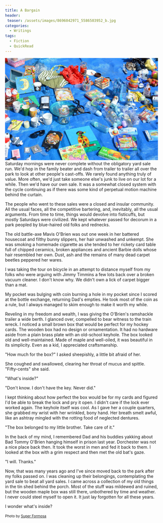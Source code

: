 ```yaml
---
title: A Bargain
header:
 teaser: /assets/images/8696042971_5586503952_b.jpg
categories:
  - Writings
tags:
  - Fiction
  - QuickRead
---
```

<img src="/assets/images/8696042971_5586503952_b.jpg">Saturday mornings were never complete without the obligatory yard sale run. We'd hop in the family beater and dash from trailer to trailer all over the park to look at other people's cast-offs. We rarely found anything truly of value. More often, we'd just take someone else's junk to live on our lot for a while. Then we'd have our own sale. It was a somewhat closed system with the cycle continuing as if there was some kind of perpetual motion machine behind the curtain.

The people who went to these sales were a closed and insular community. All the usual faces, all the competitive bartering, and, inevitably, all the usual arguments. From time to time, things would devolve into fisticuffs, but mostly Saturdays were civilized. We kept whatever passed for decorum in a park peopled by blue-haired old folks and rednecks.

The old battle-axe Mavis O'Brien was out one week in her battered housecoat and filthy bunny slippers, her hair unwashed and unkempt. She was smoking a homemade cigarette as she tended to her rickety card table full of chipped ceramics, broken appliances and ancient Barbie dolls whose hair resembled her own. Dust, ash and the remains of many dead carpet beetles peppered her wares.

I was taking the tour on bicycle in an attempt to distance myself from my folks who were arguing with Jimmy Timmins a few lots back over a broken vacuum cleaner. I don't know why. We didn't own a lick of carpet bigger than a mat.

My pocket was bulging with coin burning a hole in my pocket since I scored at the bottle exchange, returning Dad's empties. He took most of the coin as a rule, but I always managed to skim enough to make it worth my while.

Reveling in my freedom and wealth, I was giving the O'Brien's ramshackle trailer a wide berth. I glanced over, compelled to bear witness to the train wreck. I noticed a small brown box that would be perfect for my hockey cards. The wooden box had no design or ornamentation. It had no hardware aside from a plain brass plate with an old-school keyhole. The box looked old and well-maintained. Made of maple and well-oiled, it was beautiful in its simplicity. Even as a kid, I appreciated craftsmanship.

"How much for the box?" I asked sheepishly, a little bit afraid of her.

She coughed and swallowed, clearing her throat of mucus and spittle. "Fifty-cents" she said.

"What's inside?"

"Don't know. I don't have the key. Never did."

I kept thinking about how perfect the box would be for my cards and figured I'd be able to break the lock and pry it open. I didn't care if the lock ever worked again. The keyhole itself was cool. As I gave her a couple quarters, she grabbed my wrist with her wrinkled, bony hand. Her breath smelt awful, like an ashtray mingled with the rotting food of neglected dentures.

"The box belonged to my little brother. Take care of it."

In the back of my mind, I remembered Dad and his buddies yakking about Bad Tommy O'Brien hanging himself in prison last year. Dorchester was not a nice place back then. It took the worst in men and fed it back to them. I looked at the box with a grim respect and then met the old bat's gaze.

"I will. Thanks."

Now, that was many years ago and I've since moved back to the park after my folks passed on. I was cleaning up their belongings, contemplating the yard sale to beat all yard sales. I came across a collection of my old things in the tin shed behind the porch. Most of the stuff was mildewed and ruined, but the wooden maple box was still there, unbothered by time and weather. I never could steel myself to open it. It just lay forgotten for all these years.

I wonder what's inside?

<small>Photo by <a href="http://www.flickr.com/photos/95324211@N05/8696042971">Super Formosa</a></small>